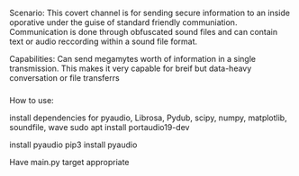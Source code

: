 ######
Scenario:
This covert channel is for sending secure information to an inside oporative under the guise of standard friendly communiation.
Communication is done through obfuscated sound files and can contain text or audio reccording within a sound file format.

Capabilities:
Can send megamytes worth of information in a single transmission. This makes it very capable for breif but data-heavy conversation
or file transferrs

#####
How to use:

install dependencies for pyaudio, Librosa, Pydub, scipy, numpy, matplotlib, soundfile, wave
sudo apt install portaudio19-dev

install pyaudio
pip3 install pyaudio

Have main.py target appropriate 

